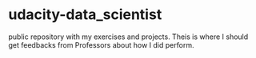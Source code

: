 # udacity-data_scientist
public repository with my exercises and projects. Theis is where I should get feedbacks from Professors about how I did perform. 
